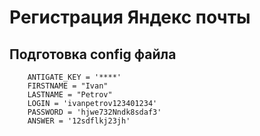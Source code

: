 # Регистрация Яндекс почты

## Подготовка config файла

        ANTIGATE_KEY = '****'
        FIRSTNAME = "Ivan"
        LASTNAME = "Petrov"
        LOGIN = 'ivanpetrov123401234'
        PASSWORD = 'hjwe732Nndk8sdaf3'
        ANSWER = '12sdflkj23jh'